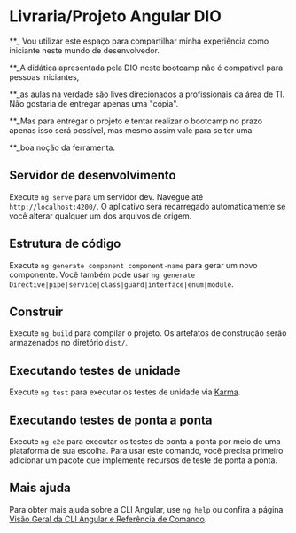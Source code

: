 # Livraria/Projeto Angular DIO

 **_ Vou utilizar este espaço para compartilhar minha experiência como iniciante neste mundo de desenvolvedor.

**_A didática apresentada pela DIO neste bootcamp não é compatível para pessoas iniciantes, 

**_as aulas na verdade são lives direcionados a profissionais da área de TI. Não gostaria de entregar apenas uma "cópia". 

**_Mas para entregar o projeto e tentar realizar o bootcamp no prazo apenas isso será possível, mas mesmo assim vale para se ter uma 

**_boa noção da ferramenta.


## Servidor de desenvolvimento

Execute `ng serve` para um servidor dev. Navegue até `http://localhost:4200/`. O aplicativo será recarregado automaticamente se você alterar qualquer um dos arquivos de origem.

## Estrutura de código

Execute `ng generate component component-name` para gerar um novo componente. Você também pode usar `ng generate Directive|pipe|service|class|guard|interface|enum|module`.

## Construir

Execute `ng build` para compilar o projeto. Os artefatos de construção serão armazenados no diretório `dist/`.

## Executando testes de unidade

Execute `ng test` para executar os testes de unidade via [Karma](https://karma-runner.github.io).

## Executando testes de ponta a ponta

Execute `ng e2e` para executar os testes de ponta a ponta por meio de uma plataforma de sua escolha. Para usar este comando, você precisa primeiro adicionar um pacote que implemente recursos de teste de ponta a ponta.

## Mais ajuda

Para obter mais ajuda sobre a CLI Angular, use `ng help` ou confira a página [Visão Geral da CLI Angular e Referência de Comando](https://angular.io/cli).
